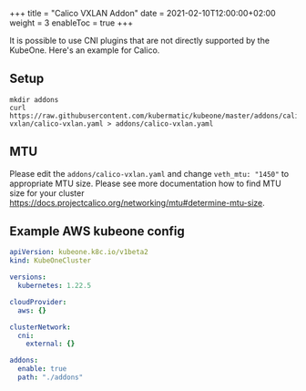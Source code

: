 +++
title = "Calico VXLAN Addon"
date = 2021-02-10T12:00:00+02:00
weight = 3
enableToc = true
+++

It is possible to use CNI plugins that are not directly supported by the KubeOne. Here's an example for Calico.

## Setup

```shell
mkdir addons
curl https://raw.githubusercontent.com/kubermatic/kubeone/master/addons/calico-vxlan/calico-vxlan.yaml > addons/calico-vxlan.yaml
```

## MTU

Please edit the `addons/calico-vxlan.yaml` and change `veth_mtu: "1450"` to appropriate MTU size. Please see more
documentation how to find MTU size for your cluster https://docs.projectcalico.org/networking/mtu#determine-mtu-size.


## Example AWS kubeone config

```yaml
apiVersion: kubeone.k8c.io/v1beta2
kind: KubeOneCluster

versions:
  kubernetes: 1.22.5

cloudProvider:
  aws: {}

clusterNetwork:
  cni:
    external: {}

addons:
  enable: true
  path: "./addons"
```
